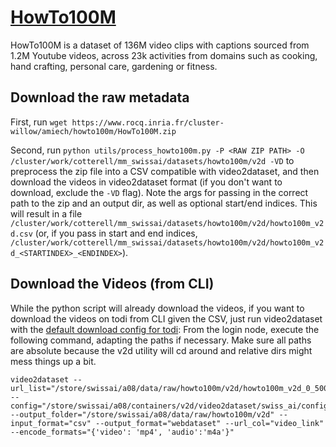 # [HowTo100M](https://github.com/antoine77340/howto100m)
HowTo100M is a dataset of 136M video clips with captions sourced from 1.2M Youtube videos, across 23k activities from domains such as cooking, hand crafting, personal care, gardening or fitness.

## Download the raw metadata
First, run `wget https://www.rocq.inria.fr/cluster-willow/amiech/howto100m/HowTo100M.zip`

Second, run `python utils/process_howto100m.py -P <RAW ZIP PATH> -O /cluster/work/cotterell/mm_swissai/datasets/howto100m/v2d -VD` to preprocess the zip file into a CSV compatible with video2dataset, and then download the videos in video2dataset format (if you don't want to download, exclude the `-VD` flag). Note the args for passing in the correct path to the zip and an output dir, as well as optional start/end indices.
This will result in a file `/cluster/work/cotterell/mm_swissai/datasets/howto100m/v2d/howto100m_v2d.csv` (or, if you pass in start and end indices, `/cluster/work/cotterell/mm_swissai/datasets/howto100m/v2d/howto100m_v2d_<STARTINDEX>_<ENDINDEX>`).

## Download the Videos (from CLI)
While the python script will already download the videos, if you want to download the videos on todi from CLI given the CSV, just run video2dataset with the [default download config for todi](../configs/download_todi.yaml): From the login node, execute the following command, adapting the paths if necessary. Make sure all paths are absolute because the v2d utility will cd around and relative dirs might mess things up a bit.

```
video2dataset --url_list="/store/swissai/a08/data/raw/howto100m/v2d/howto100m_v2d_0_5000.csv" --config="/store/swissai/a08/containers/v2d/video2dataset/swiss_ai/configs/download_todi.yaml" --output_folder="/store/swissai/a08/data/raw/howto100m/v2d" --input_format="csv" --output_format="webdataset" --url_col="video_link" --encode_formats="{'video': 'mp4', 'audio':'m4a'}"
```
